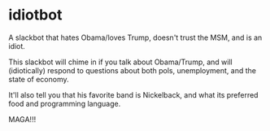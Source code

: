 # idiotbot
A slackbot that hates Obama/loves Trump, doesn't trust the MSM, and is an idiot.

This slackbot will chime in if you talk about Obama/Trump, and will (idiotically) respond to questions about both pols, unemployment, and the state of economy.

It'll also tell you that his favorite band is Nickelback, and what its preferred food and programming language. 

MAGA!!!
